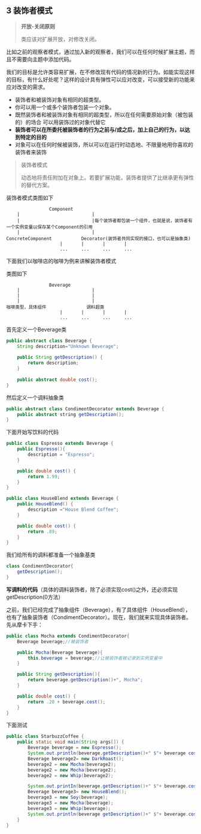 ## 3 装饰者模式

> **开放-关闭原则**
>
> 类应该对扩展开放，对修改关闭。

比如之前的观察者模式，通过加入新的观察者，我们可以在任何时候扩展主题，而且不需要向主题中添加代码。

我们的目标是允许类容易扩展，在不修改现有代码的情况新的行为。如能实现这样的目标，有什么好处呢？这样的设计具有弹性可以应对改变，可以接受新的功能来应对改变的需求。

- 装饰者和被装饰对象有相同的超类型。
- 你可以用一个或多个装饰者包装一个对象。
- 既然装饰者和被装饰对象有相同的超类型，所以在任何需要原始对象（被包装的）的场合
  可以用装饰过的对象代替它
- **装饰者可以在所委托被装饰者的行为之前与/成之后，加上自己的行为，以达到特定的目的**
- 对象可以在任何时候被装饰，所以可以在运行时动态地、不限量地用你喜欢的装饰者来装饰

> 装饰者模式
>
> 动态地将责任附加在对象上。若要扩展功能，装饰者提供了比继承更有弹性的替代方案。

装饰者模式类图如下

```
				Component
	|							|
	|							|每个装饰者都包装一个组件，也就是说，装饰者有一个实例变量以保存某个Component的引用
	|							|
ConcreteComponent			Decorator(装饰者共同实现的接口，也可以是抽象类)
					|		|		|		|
					...		...		...		...
```

下面我们以咖啡店的咖啡为例来讲解装饰者模式

类图如下

```
				Beverage
	|							|
	|							|
	|							|
咖啡类型，具体组件				调料超类
					|		|		|		|
					...		...		...		...
```

首先定义一个Beverage类

```java
public abstract class Beverage {
	String description="Unknown Beverage";
	
	public String getDescription() {
		return description;
	}
	
	public abstract double cost();
}
```

然后定义一个调料抽象类

```java
public abstract class CondimentDecorator extends Beverage {
	public abstract string getDescription();
}
```

下面开始写饮料的代码

```java
public class Espresso extends Beverage {
	public Espresso(){
		description = "Espresso";
	}

	public double cost() {
		return 1.99;
	}
}
```

```java
public class HouseBlend extends Beverage {
	public HouseBlend() {
		description ="House Blend Coffee";
	}

	public double cost() {
		return .89;
	}
}
```

我们给所有的调料都准备一个抽象基类

```java
class CondimentDecorator{
	getDescription();
}
```

**写调料的代码**（具体的调料装饰者，除了必须实现cost()之外，还必须实现getDescription(0方法）

之前，我们已经完成了抽象组件（Beverage），有了具体组件（HouseBlend），也有了抽象装饰者（CondimentDecorator）。现在，我们就来实现具体装饰者。先从摩卡下手：

```java
public class Mocha extends CondimentDecorator{
	Beverage beverage;//被装饰者

	public Mocha(Beverage beverage){
		this.beverage = beverage;//让被装饰者被记录到实例变量中
	}

	public String getDescription(){
		return beverage.getDescription()+", Mocha";
	}

	public double cost() {
		return .20 + beverage.cost();
	}
}
```

下面测试

```java
public class StarbuzzCoffee {
	public static void main(String args[]) {
		Beverage beverage = new Espresso();
		System.out.println(beverage.getDescription()+" $"+ beverage cost());
		Beverage beverage2= new DarkRoast();
		beverage2 = new Mocha(beverage2);
		beverage2 = new Mocha(beverage2);
		beverage2 = new Whip(beverage2);

		System.out.printIn(beverage.getDescription()+" $"+ beverage.cost());
		Beverage beverage3= new HouseBlend();
		beverage3 = new Soy(beverage);
		beverage3 = new Mocha(beverage);
		beverage3 = new Whip(beverage);
		System.out.println(beverage getDescription()+" $"+ beverage.cost());
	}
}
```
